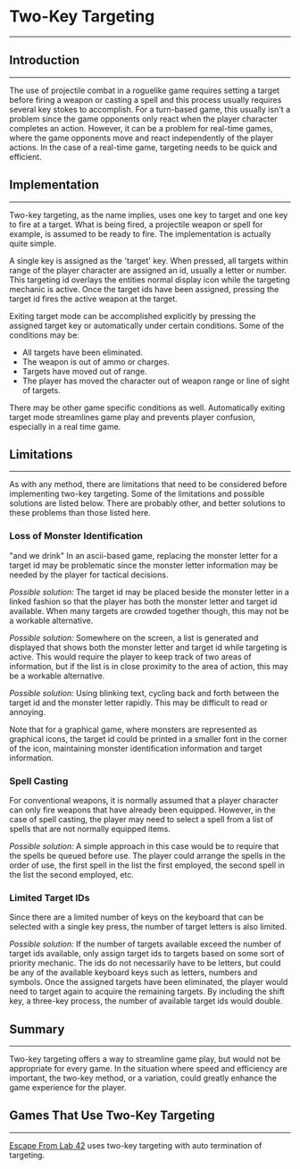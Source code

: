 # Two-Key Targeting

---

## Introduction

---

The use of projectile combat in a roguelike game requires setting a target before firing a weapon or casting a spell and this process usually requires several key stokes to accomplish. For a turn-based game, this usually isn't a problem since the game opponents only react when the player character completes an action. However, it can be a problem for real-time games, where the game opponents move and react independently of the player actions. In the case of a real-time game, targeting needs to be quick and efficient.

## Implementation

---

Two-key targeting, as the name implies, uses one key to target and one key to fire at a target. What is being fired, a projectile weapon or spell for example, is assumed to be ready to fire. The implementation is actually quite simple.

A single key is assigned as the 'target' key. When pressed, all targets within range of the player character are assigned an id, usually a letter or number. This targeting id overlays the entities normal display icon while the targeting mechanic is active. Once the target ids have been assigned, pressing the target id fires the active weapon at the target.

Exiting target mode can be accomplished explicitly by pressing the assigned target key or automatically under certain conditions. Some of the conditions may be:

- All targets have been eliminated.
- The weapon is out of ammo or charges.
- Targets have moved out of range.
- The player has moved the character out of weapon range or line of sight of targets.

There may be other game specific conditions as well. Automatically exiting target mode streamlines game play and prevents player confusion, especially in a real time game.

## Limitations

---

As with any method, there are limitations that need to be considered before implementing two-key targeting. Some of the limitations and possible solutions are listed below. There are probably other, and better solutions to these problems than those listed here.

### Loss of Monster Identification

"and we drink" In an ascii-based game, replacing the monster letter for a target id may be problematic since the monster letter information may be needed by the player for tactical decisions.

_Possible solution:_ The target id may be placed beside the monster letter in a linked fashion so that the player has both the monster letter and target id available. When many targets are crowded together though, this may not be a workable alternative.

_Possible solution:_ Somewhere on the screen, a list is generated and displayed that shows both the monster letter and target id while targeting is active. This would require the player to keep track of two areas of information, but if the list is in close proximity to the area of action, this may be a workable alternative.

_Possible solution:_ Using blinking text, cycling back and forth between the target id and the monster letter rapidly. This may be difficult to read or annoying.

Note that for a graphical game, where monsters are represented as graphical icons, the target id could be printed in a smaller font in the corner of the icon, maintaining monster identification information and target information.

### Spell Casting

For conventional weapons, it is normally assumed that a player character can only fire weapons that have already been equipped. However, in the case of spell casting, the player may need to select a spell from a list of spells that are not normally equipped items.

_Possible solution:_ A simple approach in this case would be to require that the spells be queued before use. The player could arrange the spells in the order of use, the first spell in the list the first employed, the second spell in the list the second employed, etc.

### Limited Target IDs

Since there are a limited number of keys on the keyboard that can be selected with a single key press, the number of target letters is also limited.

_Possible solution:_ If the number of targets available exceed the number of target ids available, only assign target ids to targets based on some sort of priority mechanic. The ids do not necessarily have to be letters, but could be any of the available keyboard keys such as letters, numbers and symbols. Once the assigned targets have been eliminated, the player would need to target again to acquire the remaining targets. By including the shift key, a three-key process, the number of available target ids would double.

## Summary

---

Two-key targeting offers a way to streamline game play, but would not be appropriate for every game. In the situation where speed and efficiency are important, the two-key method, or a variation, could greatly enhance the game experience for the player.

## Games That Use Two-Key Targeting

---

[Escape From Lab 42](escape_from_lab_42.md) uses two-key targeting with auto termination of targeting.
